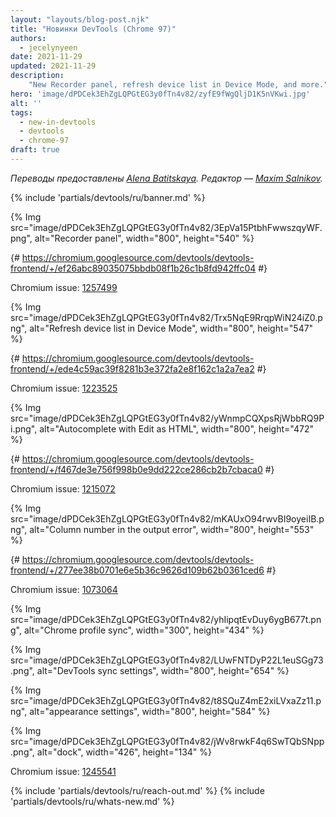 ```yaml
---
layout: "layouts/blog-post.njk"
title: "Новинки DevTools (Chrome 97)"
authors:
  - jecelynyeen
date: 2021-11-29
updated: 2021-11-29
description:
    "New Recorder panel, refresh device list in Device Mode, and more."
hero: 'image/dPDCek3EhZgLQPGtEG3y0fTn4v82/zyfE9fWgQljD1K5nVKwi.jpg'
alt: ''
tags:
  - new-in-devtools
  - devtools
  - chrome-97
draft: true
---
```


<!-- start: translation instructions -->
<!-- 1. Remove the "draft: true" tag above when submitting PR -->
<!-- 2. Provide translations under each of the English commented original content, do not delete English comment -->
<!-- 3. Translate the "description" tag above -->
<!-- 4. Translate all the <img> alt text -->
<!-- 5. Update the whats-new.md file -->
<!-- end: translation instructions -->

*Переводы предоставлены [Alena Batitskaya](https://twitter.com/ABatickaya). Редактор — [Maxim Salnikov](https://twitter.com/webmaxru).*

{% include 'partials/devtools/ru/banner.md' %}


<!-- ## Preview feature: New Recorder panel {: #recorder } -->

<!-- Use the new **Recorder** panel to record, replay and measure user flows.  -->

<!-- [Open the **Recorder** panel](/docs/devtools/recorder/#open). Follow the instructions on screen to start a new recording.  -->

<!-- For example, you can record the coffee checkout process with this [coffee ordering demo](https://coffee-cart.netlify.app/) application. After adding a coffee and filling out payment details, you can end the recording, replay the process or click on the **Measure performance** button to measure the user flow in the **Performance** panel. -->

<!-- Go to the **Recorder** panel [documentation](/docs/devtools/recorder/) to learn more with the step-by-step tutorial! -->

<!-- The **Recorder** panel is a preview feature. Our team is still actively working on it and we are looking for your [feedback](https://goo.gle/recorder-feedback) for further enhancements. -->

{% Img src="image/dPDCek3EhZgLQPGtEG3y0fTn4v82/3EpVa15PtbhFwwszqyWF.png", alt="Recorder panel", width="800", height="540" %}

{# https://chromium.googlesource.com/devtools/devtools-frontend/+/ef26abc89035075bbdb08f1b26c1b8fd942ffc04 #}

Chromium issue: [1257499](https://crbug.com/1257499)


<!-- ## Refresh device list in Device Mode {: #device } -->

<!-- [Enabling the Device Toolbar](/docs/devtools/device-mode#viewport), more modern devices are now added in the device list. Select a device to simulate its dimensions. -->

{% Img src="image/dPDCek3EhZgLQPGtEG3y0fTn4v82/Trx5NqE9RrqpWiN24iZ0.png", alt="Refresh device list in Device Mode", width="800", height="547" %}

{# https://chromium.googlesource.com/devtools/devtools-frontend/+/ede4c59ac39f8281b3e372fa2e8f162c1a2a7ea2 #}

Chromium issue: [1223525](https://crbug.com/1223525)


<!-- ## Autocomplete with Edit as HTML {: #code-completion } -->

<!-- The **Edit as HTML** UI now supports autocomplete and syntax highlights. In the **Elements** panel, right click on an element, and select  **Edit as HTML**. Try typing a DOM property (e.g. `id`, `aria`), the autocomplete should help you find the property name you're looking for. -->

{% Img src="image/dPDCek3EhZgLQPGtEG3y0fTn4v82/yWnmpCQXpsRjWbbRQ9Pi.png", alt="Autocomplete with Edit as HTML", width="800", height="472" %}

{# https://chromium.googlesource.com/devtools/devtools-frontend/+/f467de3e756f998b0e9dd222ce286cb2b7cbaca0 #}

Chromium issue: [1215072](https://crbug.com/1215072)


<!-- ## Improved code debugging experience {: #debugging } -->

<!-- Column numbers are now included in the output error in the Console. Having easy access to the column number is essential for debugging especially with minified JavaScript. -->

{% Img src="image/dPDCek3EhZgLQPGtEG3y0fTn4v82/mKAUxO94rwvBI9oyeiIB.png", alt="Column number in the output error", width="800", height="553" %}

{# https://chromium.googlesource.com/devtools/devtools-frontend/+/277ee38b0701e6e5b36c9626d109b62b0361ced6 #}

Chromium issue: [1073064](https://crbug.com/1073064)


<!-- ## [Experimental] Syncing DevTools settings across devices {: #sync } -->

<!-- Your DevTools settings are now synced across devices by default when you turn on Chrome profile sync. You can change the DevTools sync settings via **Settings** > **Sync** > **Enable settings sync**. -->

{% Img src="image/dPDCek3EhZgLQPGtEG3y0fTn4v82/yhIipqtEvDuy6ygB677t.png", alt="Chrome profile sync", width="300", height="434" %}

{% Img src="image/dPDCek3EhZgLQPGtEG3y0fTn4v82/LUwFNTDyP22L1euSGg73.png", alt="DevTools sync settings", width="800", height="654" %}

<!-- This new setting makes it easier for you to work across devices. For example, the following appearance settings are synced so you have a consistent experience across devices and don’t need to re-define the same settings again.  -->

{% Img src="image/dPDCek3EhZgLQPGtEG3y0fTn4v82/t8SQuZ4mE2xiLVxaZz11.png", alt="appearance settings", width="800", height="584" %}

<!-- However, not all the settings are sync. For example, the dock settings isn’t synced because developers have different dock preferences when debugging on different devices.  -->

{% Img src="image/dPDCek3EhZgLQPGtEG3y0fTn4v82/jWv8rwkF4q6SwTQbSNpp.png", alt="dock", width="426", height="134" %}

<!-- This feature is experimental at the moment, the team is still actively working on it. If you have any feedback, please share with us [here](https://crbug.com/1245541) -->

Chromium issue: [1245541](https://crbug.com/1245541)

{% include 'partials/devtools/ru/reach-out.md' %}
{% include 'partials/devtools/ru/whats-new.md' %}
